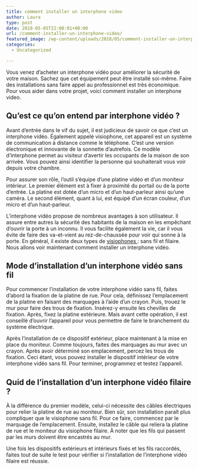 ```yaml
---
title: comment installer un interphone video
author: Laura
type: post
date: 2018-05-05T22:00:01+00:00
url: /comment-installer-un-interphone-video/
featured_image: /wp-content/uploads/2018/05/comment-installer-un-interphone-video.jpg
categories:
  - Uncategorized

---
```

Vous venez d’acheter un interphone vidéo pour améliorer la sécurité de votre maison. Sachez que cet équipement peut être installé soi-même. Faire des installations sans faire appel au professionnel est très économique. Pour vous aider dans votre projet, voici comment installer un interphone video.



## Qu’est ce qu’on entend par interphone vidéo ?

Avant d’entrée dans le vif du sujet, il est judicieux de savoir ce que c’est un interphone vidéo. Également appelé visiophone, cet appareil est un système de communication à distance comme le téléphone. C’est une version électronique et innovante de la sonnette d’autrefois. Ce modèle d’interphone permet au visiteur d’avertir les occupants de la maison de son arrivée. Vous pouvez ainsi identifier la personne qui souhaiterait vous voir depuis votre chambre. 



Pour assurer son rôle, l’outil s’équipe d’une platine vidéo et d’un moniteur intérieur. Le premier élément est à fixer à proximité du portail ou de la porte d’entrée. La platine est dotée d’un micro et d’un haut-parleur ainsi qu’une caméra. Le second élément, quant à lui, est équipé d’un écran couleur, d’un micro et d’un haut-parleur. 



L’interphone vidéo propose de nombreux avantages à son utilisateur. Il assure entre autres la sécurité des habitants de la maison en les empêchant d’ouvrir la porte à un inconnu. Il vous facilite également la vie, car il vous évite de faire des va-et-vient au rez-de-chaussée pour voir qui sonne à la porte. En général, il existe deux types de <a href="https://www.labelhabitation.com/interphone-alarme/interphone.html" target="_blank">visiophones </a>: sans fil et filaire. Nous allons voir maintenant comment installer un interphone vidéo.



## Mode d’installation d’un interphone vidéo sans fil

Pour commencer l’installation de votre interphone vidéo sans fil, faites d’abord la fixation de la platine de rue. Pour cela, définissez l’emplacement de la platine en faisant des marquages à l’aide d’un crayon. Puis, trouez le mur pour faire des trous de fixation. Insérez-y ensuite les chevilles de fixation. Après, fixez la platine extérieure. Mais avant cette opération, il est conseillé d’ouvrir l’appareil pour vous permettre de faire le branchement du système électrique. 



Après l’installation de ce dispositif extérieur, place maintenant à la mise en place du moniteur. Comme toujours, faites des marquages au mur avec un crayon. Après avoir déterminé son emplacement, percez les trous de fixation. Ceci étant, vous pouvez installer le dispositif intérieur de votre interphone vidéo sans fil. Pour terminer, programmez et testez l’appareil.

## 

## Quid de l’installation d’un interphone vidéo filaire ?

À la différence du premier modèle, celui-ci nécessite des câbles électriques pour relier la platine de rue au moniteur. Bien sûr, son installation paraît plus compliquer que le visiophone sans fil. Pour ce faire, commencez par le marquage de l’emplacement. Ensuite, installez le câble qui reliera la platine de rue et le moniteur du visiophone filaire. À noter que les fils qui passent par les murs doivent être encastrés au mur. 

Une fois les dispositifs extérieurs et intérieurs fixés et les fils raccordés, faites tout de suite le test pour vérifier si l’installation de l’interphone vidéo filaire est réussie.
